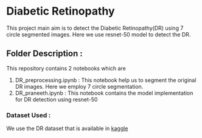 # Diabetic Retinopathy
This project main aim is to detect the Diabetic Retinopathy(DR) using 7 circle segmented images. Here we use resnet-50 model to detect the DR.

## Folder Description : 
This repository contains 2 notebooks which are 
1. DR_preprocessing.ipynb : This notebook help us to segment the original DR images. Here we employ 7 circle segmentation.
2. DR_praneeth.ipynb : This notebook contains the model implementation for DR detection using resnet-50

### Dataset Used :
We use the DR dataset that is available in [kaggle](https://www.kaggle.com/c/diabetic-retinopathy-detection/data)
